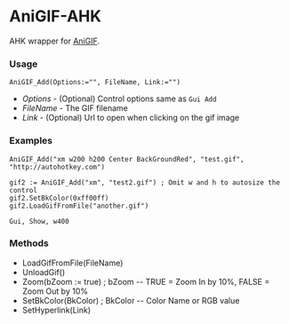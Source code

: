 # AniGIF-AHK
AHK wrapper for [AniGIF](https://www.codeproject.com/Articles/16970/AniGIF-a-simple-animated-GIF-custom-control).

### Usage

`AniGIF_Add(Options:="", FileName, Link:="")`
- *Options* - (Optional) Control options same as `Gui Add`
- *FileName* - The GIF filename
- *Link* - (Optional) Url to open when clicking on the gif image

### Examples

```AutoHotkey
AniGIF_Add("xm w200 h200 Center BackGroundRed", "test.gif", "http://autohotkey.com")

gif2 := AniGIF_Add("xm", "test2.gif") ; Omit w and h to autosize the control
gif2.SetBkColor(0xff00ff)
gif2.LoadGifFromFile("another.gif")

Gui, Show, w400
```

### Methods
- LoadGifFromFile(FileName)
- UnloadGif()
- Zoom(bZoom := true) ; bZoom -- TRUE = Zoom In by 10%, FALSE = Zoom Out by 10%
- SetBkColor(BkColor) ; BkColor -- Color Name or RGB value
- SetHyperlink(Link)
